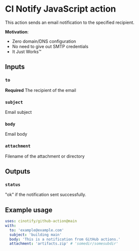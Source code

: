 # CI Notify JavaScript action

This action sends an email notification to the specified recipient.

**Motivation**:

- Zero domain/DNS configuration
- No need to give out SMTP credentials
- It Just Works™️

## Inputs

### `to`

**Required** The recipient of the email

### `subject`

Email subject

### `body`

Email body

### `attachment`

Filename of the attachment or directory

## Outputs

### `status`

"ok" if the notification sent successfully.

## Example usage

```yaml
uses: cinotify/github-action@main
with:
  to: 'example@example.com'
  subject: 'building main'
  body: 'This is a notification from GitHub actions.'
  attachment: 'artifacts.zip' # 'somedir/somesubdir'
```
